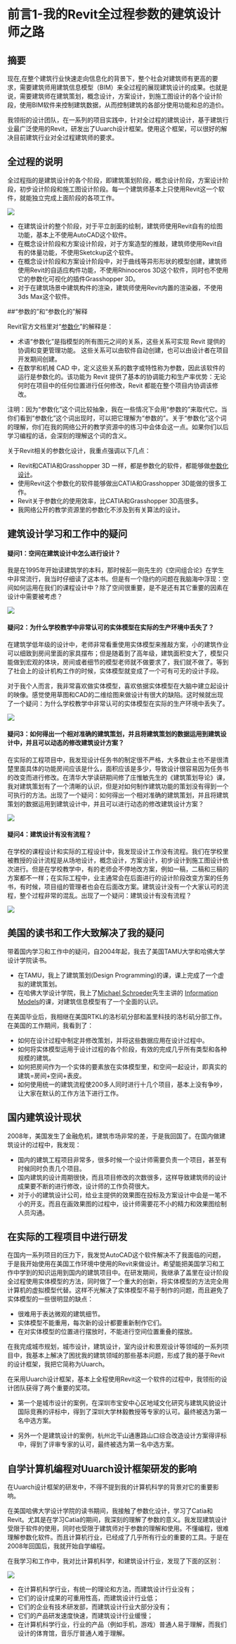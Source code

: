 # 前言1-我的Revit全过程参数的建筑设计师之路

## 摘要

现在,在整个建筑行业快速走向信息化的背景下，整个社会对建筑师有更高的要求，需要建筑师用建筑信息模型（BIM）来全过程的展现建筑设计的成果。也就是说，需要建筑师在建筑策划，概念设计，方案设计，到施工图设计的各个设计阶段，使用BIM软件来控制建筑数据，从而控制建筑的各部分使用功能和总的造价。

我领衔的设计团队，在一系列的项目实践中，针对全过程的建筑设计，基于建筑行业最广泛使用的Revit，研发出了Uuarch设计框架。使用这个框架，可以很好的解决目前建筑行业对全过程建筑师的要求。

## 全过程的说明

全过程指的是建筑设计的各个阶段，即建筑策划阶段，概念设计阶段，方案设计阶段，初步设计阶段和施工图设计阶段。每一个建筑师基本上只使用Revit这一个软件，就能独立完成上面阶段的各项工作。

![](/images/我的Revit全过程参数的建筑设计师之路/只用一个软件-Revit.png)

- 在建筑设计的整个阶段，对于平立剖面的绘制，建筑师使用Revit自有的绘图功能，基本上不使用AutoCAD这个软件。
- 在概念设计阶段和方案设计阶段，对于方案造型的推敲，建筑师使用Revit自有的体量功能，不使用Sketckup这个软件。
- 在概念设计阶段和方案设计阶段中，对于曲线等异形形状的模型创建，建筑师使用Revit的自适应构件功能，不使用Rhinoceros 3D这个软件，同时也不使用它的参数化可视化的插件Grasshopper 3D。
- 对于在建筑场景中建筑构件的渲染，建筑师使用Revit内置的渲染器，不使用3ds Max这个软件。

##“参数的”和“参数化的”解释

Revit官方文档里对“[参数化](https://knowledge.autodesk.com/support/revit-products/getting-started/caas/CloudHelp/cloudhelp/2014/ENU/Revit/files/GUID-71F2C8EE-2A90-4076-A6C7-702082566DDF-htm.html)”的解释是：
>
>
- 术语“参数化”是指模型的所有图元之间的关系，这些关系可实现 Revit 提供的协调和变更管理功能。 这些关系可以由软件自动创建，也可以由设计者在项目开发期间创建。
- 在数学和机械 CAD 中，定义这些关系的数字或特性称为参数，因此该软件的运行是参数化的。该功能为 Revit 提供了基本的协调能力和生产率优势：无论何时在项目中的任何位置进行任何修改，Revit 都能在整个项目内协调该修改。

注明：因为“参数化”这个词比较抽象，我在一些情况下会用“参数的”来取代它。当你们看到“参数化”这个词出现时，可以把它理解为“参数的”。关于“参数化”这个词的理解，你们在我的网络公开的教学资源中的练习中会体会这一点。如果你们以后学习编程的话，会深刻的理解这个词的含义。

关于Revit相关的参数化设计，我重点强调以下几点：

- Revit和CATIA和Grasshopper 3D 一样，都是参数化的软件，都能够做[参数化设计](https://en.wikipedia.org/wiki/Parametric_design)。
- 使用Revit这个参数化的软件能够做出CATIA和Grasshopper 3D能做的很多工作。
- Revit关于参数化的使用效率，比CATIA和Grasshopper 3D高很多。
- 我网络公开的教学资源里的参数化不涉及到有关算法的设计。

## 建筑设计学习和工作中的疑问

#### 疑问1：空间在建筑设计中怎么进行设计？ 

我是在1995年开始读建筑学的本科，那时候彭一刚先生的《空间组合论》在学生中非常流行，我当时仔细读了这本书。但是有一个隐约的问题在我脑海中浮现：空间如何运用在我们的课程设计中？除了空间很重要，是不是还有其它重要的因素在设计中需要被考虑？

![](/images/我的Revit全过程参数的建筑设计师之路/疑问1.png)

#### 疑问2：为什么学校教学中非常认可的实体模型在实际的生产环境中丢失了？

在建筑学低年级的设计中，老师非常看重使用实体模型来推敲方案，小的建筑作业可以细致到房间里面的家具摆布；但是随着到了高年级，建筑面积变大了，模型只能做到宏观的体块，房间或者细节的模型老师就不做要求了，我们就不做了。等到了社会上的设计机构工作的时候，实体模型就变成了一个可有可无的设计手段。

对于我个人而言，我非常喜欢做实体模型，喜欢依据实体模型在大脑中建立起设计的映像。感觉使用草图和CAD的二维绘图来做设计有很大的缺陷。这时候就出现了一个疑问：为什么学校教学中非常认可的实体模型在实际的生产环境中丢失了。

![](/images/我的Revit全过程参数的建筑设计师之路/疑问2.png)

#### 疑问3：如何得出一个相对准确的建筑策划，并且将建筑策划的数据运用到建筑设计中，并且可以动态的修改建筑设计方案？

在实际的工程项目中，我发现设计任务书的制定很不严格，大多数业主也不是很清楚里面具体的功能房间应该是什么，面积应该是多少，导致设计很容易因为任务书的改变而进行修改。在清华大学读研期间修了庄惟敏先生的《建筑策划导论》课，我对建筑策划有了一个清晰的认识，但是对如何制作建筑功能的策划没有得到一个可执行的方法。出现了一个疑问：如何得出一个相对准确的建筑策划，并且将建筑策划的数据运用到建筑设计中，并且可以进行动态的修改建筑设计方案？

![](/images/我的Revit全过程参数的建筑设计师之路/疑问3.png)

#### 疑问4：建筑设计有没有流程？

在学校的课程设计和实际的工程设计中，我发现设计工作没有流程。我们在学校里被教授的设计流程是从场地设计，概念设计，方案设计，初步设计到施工图设计依次进行。但是在学校教学中，有的老师会不停地改方案，例如一稿，二稿和三稿的方案都不一样；在实际工程中，业主通常会在后面进行的设计阶段改变方案的任务书，有时候，项目组的管理者也会在后面改方案。建筑设计没有一个大家认可的流程，整个过程非常的混乱。出现了一个疑问：建筑设计有没有流程？

![](/images/我的Revit全过程参数的建筑设计师之路/疑问4.png)

## 美国的读书和工作大致解决了我的疑问 

带着国内学习和工作中的疑问，自2004年起，我去了美国TAMU大学和哈佛大学设计学院读书。

- 在TAMU，我上了建筑策划(Design Programming)的课，课上完成了一个虚拟的建筑策划。
- 在哈佛大学设计学院，我上了[Michael Schroeder](http://www.gsd.harvard.edu/cgi-bin/courses/faculty.cgi?term=201040&person=104227)先生主讲的 [Information Models](http://isites.harvard.edu/icb/icb.do?keyword=k76421)的课，对建筑信息模型有了一个全面的认识。

在美国毕业后，我相继在美国RTKL的洛杉矶分部和盖里科技的洛杉矶分部工作。 在美国的工作期间，我看到了：

- 如何在设计过程中制定并修改策划，并将这些数据应用在设计过程中。
- 如何将实体模型运用于设计过程的各个阶段，有效的完成几乎所有类型和各种规模的建筑。
- 如何把房间作为一个实体的要素放在实体模型里，和空间一起设计，即真实的建筑=房间+空间+表皮。
- 如何使用统一的建筑流程使200多人同时进行十几个项目，基本上没有争吵，让大家在默认的工作方法下进行工作。

## 国内建筑设计现状

2008年，美国发生了金融危机，建筑市场非常的差，于是我回国了。在国内做建筑设计的过程中，我发现：

- 国内的建筑工程项目非常多，很多时候一个设计师需要负责一个项目，甚至有时候同时负责几个项目。
- 国内建筑的设计周期很快，而且项目修改的次数很多，这样导致建筑师的设计成果要不断的进行修改，设计师的工作负荷很大。
- 对于小的建筑设计公司，给业主提供的效果图在投标及方案设计中会是一笔不小的开支。而且在画效果图的过程中，设计师需要花不小的精力和效果图绘制人员沟通。

## 在实际的工程项目中进行研发

在国内一系列项目的压力下，我发觉AutoCAD这个软件解决不了我面临的问题，于是我开始使用在美国工作环境中使用的Revit来做设计。希望能把美国学习和工作中学到的知识运用到国内的建筑项目中。在研发期间，我继承了盖里在设计阶段全过程使用实体模型的方法，同时做了一个重大的创新，将实体模型的方法完全用计算机的虚拟模型代替。这样不光解决了实体模型不易于制作的问题，而且避免了实体模型的一些很明显的缺点：

- 很难用于表达微观的建筑细节。
- 实体模型不能重用，每次新的设计都要重新制作它们。
- 在对实体模型的位置进行摆放时，不能进行空间位置重叠的摆放。
 
在我完成城市规划，城市设计，建筑设计，室内设计和景观设计等领域的一系列项目中，我基本上解决了困扰我的建筑领域的那些基本问题，形成了我的基于Revit的设计框架，我把它简称为Uuarch。

在采用Uuarch设计框架，基本上全程使用Revit这一个软件的过程中，我领衔的设计团队获得了两个重要的奖项。

- 第一个是城市设计的案例，在深圳市宝安中心区地域文化研究与建筑风貌设计国际竞赛的评标中，得到了深圳大学林毅教授等专家的认可。最终被选为第一名中选方案。

- 另外一个是建筑设计的案例，杭州北干山通惠路山口综合改造设计方案得评标中，得到了评审专家的认可，最终被选为第一名中选方案。

## 自学计算机编程对Uuarch设计框架研发的影响

在Uuarch设计框架的研发中，不得不提到我的计算机科学的背景对它的重要影响。

在美国哈佛大学设计学院的读书期间，我接触了参数化设计，学习了Catia和Revit。尤其是在学习Catia的期间，我深刻的理解了参数的意义。我发现建筑设计受限于软件的使用，同时也受限于建筑师对于参数的理解和使用。不懂编程，很难理解参数化软件。而且计算机行业，已经成了几乎所有行业的重要的工具。于是在2008年回国后，我就开始自学编程。

在我学习和工作中，我对比计算机科学，和建筑设计行业，发现了下面的区别：

![](/images/我的Revit全过程参数的建筑设计师之路/建筑设计学科vs计算机科学.png)

- 在计算机科学行业，有统一的理论和方法，而建筑设计行业没有；
- 它们的设计成果的可重用性高，而建筑设计行业低；
- 它们的企业有技术研发部，而建筑设计行业大部分没有；
- 它们的产品研发速度快速，而建筑设计行业缓慢；
- 在计算机科学行业，行业的产品（例如手机，游戏）普通人易于理解，而我们设计的体育馆，音乐厅普通人难于理解。


